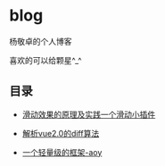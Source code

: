 # blog
杨敬卓的个人博客

喜欢的可以给颗星^_^

## 目录

* [滑动效果的原理及实践一个滑动小插件](https://github.com/aooy/blog/issues/3)

* [解析vue2.0的diff算法](https://github.com/aooy/blog/issues/2)

* [一个轻量级的框架-aoy](https://github.com/aooy/blog/issues/1)


